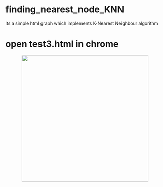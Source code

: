 # finding_nearest_node_KNN
Its a simple html graph which implements K-Nearest Neighbour algorithm


# open test3.html in chrome


<div align="center">
    <img src="file:///home/pavan/Pictures/Screenshot%20from%202019-06-24%2020-50-36.png" width="400px"</img> 
</div>


